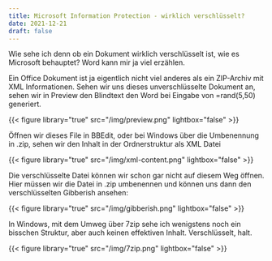 ```yaml
---
title: Microsoft Information Protection - wirklich verschlüsselt?
date: 2021-12-21
draft: false
---
```


Wie sehe ich denn ob ein Dokument wirklich verschlüsselt ist, wie es Microsoft behauptet? Word kann mir ja viel erzählen. 

Ein Office Dokument ist ja eigentlich nicht viel anderes als ein ZIP-Archiv mit XML Informationen. Sehen wir uns dieses unverschlüsselte Dokument an, sehen wir in Preview den Blindtext den Word bei Eingabe von =rand(5,50) generiert. 

{{< figure library="true" src="/img/preview.png" lightbox="false" >}}

Öffnen wir dieses File in BBEdit, oder bei Windows über die Umbenennung in .zip, sehen wir den Inhalt in der Ordnerstruktur als XML Datei

{{< figure library="true" src="/img/xml-content.png" lightbox="false" >}}

Die verschlüsselte Datei können wir schon gar nicht auf diesem Weg öffnen. Hier müssen wir die Datei in .zip umbenennen und können uns dann den verschlüsselten Gibberish ansehen:

{{< figure library="true" src="/img/gibberish.png" lightbox="false" >}}

In Windows, mit dem Umweg über 7zip sehe ich wenigstens noch ein bisschen Struktur, aber auch keinen effektiven Inhalt. Verschlüsselt, halt. 

{{< figure library="true" src="/img/7zip.png" lightbox="false" >}}
